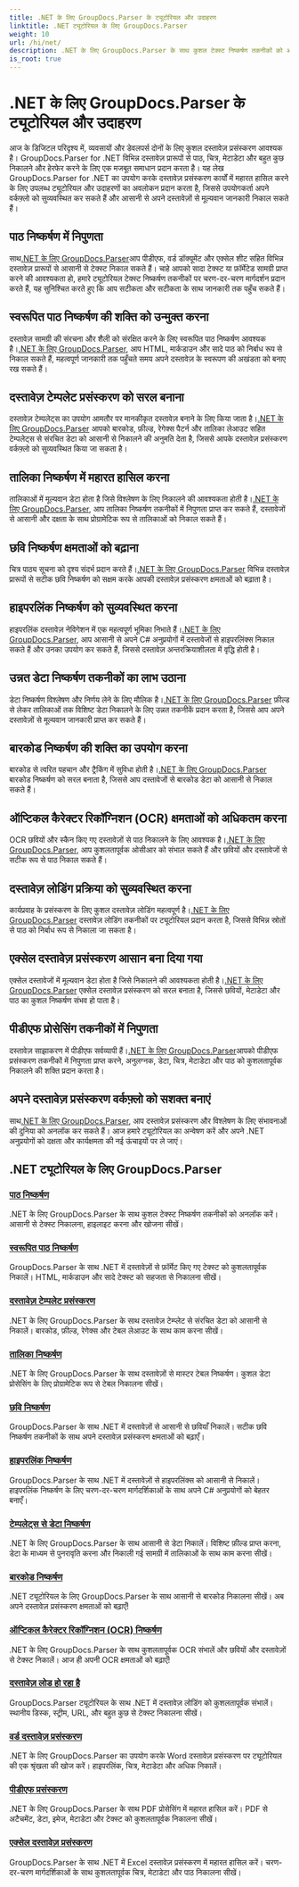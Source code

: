 ```yaml
---
title: .NET के लिए GroupDocs.Parser के ट्यूटोरियल और उदाहरण
linktitle: .NET ट्यूटोरियल के लिए GroupDocs.Parser
weight: 10
url: /hi/net/
description: .NET के लिए GroupDocs.Parser के साथ कुशल टेक्स्ट निष्कर्षण तकनीकों को अनलॉक करें। बेहतर दस्तावेज़ प्रसंस्करण के लिए टेक्स्ट को सहजता से निकालें, हाइलाइट करें और खोजें।
is_root: true
---
```


# .NET के लिए GroupDocs.Parser के ट्यूटोरियल और उदाहरण

आज के डिजिटल परिदृश्य में, व्यवसायों और डेवलपर्स दोनों के लिए कुशल दस्तावेज़ प्रसंस्करण आवश्यक है। GroupDocs.Parser for .NET विभिन्न दस्तावेज़ प्रारूपों से पाठ, चित्र, मेटाडेटा और बहुत कुछ निकालने और हेरफेर करने के लिए एक मजबूत समाधान प्रदान करता है। यह लेख GroupDocs.Parser for .NET का उपयोग करके दस्तावेज़ प्रसंस्करण कार्यों में महारत हासिल करने के लिए उपलब्ध ट्यूटोरियल और उदाहरणों का अवलोकन प्रदान करता है, जिससे उपयोगकर्ता अपने वर्कफ़्लो को सुव्यवस्थित कर सकते हैं और आसानी से अपने दस्तावेज़ों से मूल्यवान जानकारी निकाल सकते हैं।

## पाठ निष्कर्षण में निपुणता
 साथ[.NET के लिए GroupDocs.Parser](./text-extraction/)आप पीडीएफ, वर्ड डॉक्यूमेंट और एक्सेल शीट सहित विभिन्न दस्तावेज़ प्रारूपों से आसानी से टेक्स्ट निकाल सकते हैं। चाहे आपको सादा टेक्स्ट या फ़ॉर्मेटेड सामग्री प्राप्त करने की आवश्यकता हो, हमारे ट्यूटोरियल टेक्स्ट निष्कर्षण तकनीकों पर चरण-दर-चरण मार्गदर्शन प्रदान करते हैं, यह सुनिश्चित करते हुए कि आप सटीकता और सटीकता के साथ जानकारी तक पहुँच सकते हैं।

## स्वरूपित पाठ निष्कर्षण की शक्ति को उन्मुक्त करना
 दस्तावेज़ सामग्री की संरचना और शैली को संरक्षित करने के लिए स्वरूपित पाठ निष्कर्षण आवश्यक है।[.NET के लिए GroupDocs.Parser](./formatted-text-extraction/), आप HTML, मार्कडाउन और सादे पाठ को निर्बाध रूप से निकाल सकते हैं, महत्वपूर्ण जानकारी तक पहुँचते समय अपने दस्तावेज़ के स्वरूपण की अखंडता को बनाए रख सकते हैं।

## दस्तावेज़ टेम्पलेट प्रसंस्करण को सरल बनाना
 दस्तावेज़ टेम्पलेट्स का उपयोग आमतौर पर मानकीकृत दस्तावेज़ बनाने के लिए किया जाता है।[.NET के लिए GroupDocs.Parser](./document-template-processing/) आपको बारकोड, फ़ील्ड, रेगेक्स पैटर्न और तालिका लेआउट सहित टेम्पलेट्स से संरचित डेटा को आसानी से निकालने की अनुमति देता है, जिससे आपके दस्तावेज़ प्रसंस्करण वर्कफ़्लो को सुव्यवस्थित किया जा सकता है।

## तालिका निष्कर्षण में महारत हासिल करना
तालिकाओं में मूल्यवान डेटा होता है जिसे विश्लेषण के लिए निकालने की आवश्यकता होती है।[.NET के लिए GroupDocs.Parser](./table-extraction/), आप तालिका निष्कर्षण तकनीकों में निपुणता प्राप्त कर सकते हैं, दस्तावेजों से आसानी और दक्षता के साथ प्रोग्रामेटिक रूप से तालिकाओं को निकाल सकते हैं।

## छवि निष्कर्षण क्षमताओं को बढ़ाना
 चित्र पाठ्य सूचना को दृश्य संदर्भ प्रदान करते हैं।[.NET के लिए GroupDocs.Parser](./image-extraction/) विभिन्न दस्तावेज़ प्रारूपों से सटीक छवि निष्कर्षण को सक्षम करके आपकी दस्तावेज़ प्रसंस्करण क्षमताओं को बढ़ाता है।

## हाइपरलिंक निष्कर्षण को सुव्यवस्थित करना
 हाइपरलिंक दस्तावेज़ नेविगेशन में एक महत्वपूर्ण भूमिका निभाते हैं।[.NET के लिए GroupDocs.Parser](./hyperlink-extraction/), आप आसानी से अपने C# अनुप्रयोगों में दस्तावेजों से हाइपरलिंक्स निकाल सकते हैं और उनका उपयोग कर सकते हैं, जिससे दस्तावेज़ अन्तरक्रियाशीलता में वृद्धि होती है।

## उन्नत डेटा निष्कर्षण तकनीकों का लाभ उठाना
 डेटा निष्कर्षण विश्लेषण और निर्णय लेने के लिए मौलिक है।[.NET के लिए GroupDocs.Parser](./data-extraction-from-templates/) फ़ील्ड से लेकर तालिकाओं तक विशिष्ट डेटा निकालने के लिए उन्नत तकनीकें प्रदान करता है, जिससे आप अपने दस्तावेज़ों से मूल्यवान जानकारी प्राप्त कर सकते हैं।

## बारकोड निष्कर्षण की शक्ति का उपयोग करना
बारकोड से त्वरित पहचान और ट्रैकिंग में सुविधा होती है।[.NET के लिए GroupDocs.Parser](./barcode-extraction/) बारकोड निष्कर्षण को सरल बनाता है, जिससे आप दस्तावेजों से बारकोड डेटा को आसानी से निकाल सकते हैं।

## ऑप्टिकल कैरेक्टर रिकॉग्निशन (OCR) क्षमताओं को अधिकतम करना
 OCR छवियों और स्कैन किए गए दस्तावेज़ों से पाठ निकालने के लिए आवश्यक है।[.NET के लिए GroupDocs.Parser](./ocr-extraction/), आप कुशलतापूर्वक ओसीआर को संभाल सकते हैं और छवियों और दस्तावेजों से सटीक रूप से पाठ निकाल सकते हैं।

## दस्तावेज़ लोडिंग प्रक्रिया को सुव्यवस्थित करना
 कार्यप्रवाह के प्रसंस्करण के लिए कुशल दस्तावेज़ लोडिंग महत्वपूर्ण है।[.NET के लिए GroupDocs.Parser](./document-loading/) दस्तावेज़ लोडिंग तकनीकों पर ट्यूटोरियल प्रदान करता है, जिससे विभिन्न स्रोतों से पाठ को निर्बाध रूप से निकाला जा सकता है।

## एक्सेल दस्तावेज़ प्रसंस्करण आसान बना दिया गया
 एक्सेल दस्तावेजों में मूल्यवान डेटा होता है जिसे निकालने की आवश्यकता होती है।[.NET के लिए GroupDocs.Parser](./excel-document-processing/) एक्सेल दस्तावेज़ प्रसंस्करण को सरल बनाता है, जिससे छवियों, मेटाडेटा और पाठ का कुशल निष्कर्षण संभव हो पाता है।

## पीडीएफ प्रोसेसिंग तकनीकों में निपुणता
 दस्तावेज़ साझाकरण में पीडीएफ सर्वव्यापी हैं।[.NET के लिए GroupDocs.Parser](./pdf-processing/)आपको पीडीएफ प्रसंस्करण तकनीकों में निपुणता प्राप्त करने, अनुलग्नक, डेटा, चित्र, मेटाडेटा और पाठ को कुशलतापूर्वक निकालने की शक्ति प्रदान करता है।

## अपने दस्तावेज़ प्रसंस्करण वर्कफ़्लो को सशक्त बनाएं
 साथ[.NET के लिए GroupDocs.Parser](./word-document-processing/), आप दस्तावेज़ प्रसंस्करण और विश्लेषण के लिए संभावनाओं की दुनिया को अनलॉक कर सकते हैं। आज हमारे ट्यूटोरियल का अन्वेषण करें और अपने .NET अनुप्रयोगों को दक्षता और कार्यक्षमता की नई ऊंचाइयों पर ले जाएं।

## .NET ट्यूटोरियल के लिए GroupDocs.Parser
### [पाठ निष्कर्षण](./text-extraction/)
.NET के लिए GroupDocs.Parser के साथ कुशल टेक्स्ट निष्कर्षण तकनीकों को अनलॉक करें। आसानी से टेक्स्ट निकालना, हाइलाइट करना और खोजना सीखें।
### [स्वरूपित पाठ निष्कर्षण](./formatted-text-extraction/)
GroupDocs.Parser के साथ .NET में दस्तावेज़ों से फ़ॉर्मेट किए गए टेक्स्ट को कुशलतापूर्वक निकालें। HTML, मार्कडाउन और सादे टेक्स्ट को सहजता से निकालना सीखें।
### [दस्तावेज़ टेम्पलेट प्रसंस्करण](./document-template-processing/)
.NET के लिए GroupDocs.Parser के साथ दस्तावेज़ टेम्प्लेट से संरचित डेटा को आसानी से निकालें। बारकोड, फ़ील्ड, रेगेक्स और टेबल लेआउट के साथ काम करना सीखें।
### [तालिका निष्कर्षण](./table-extraction/)
.NET के लिए GroupDocs.Parser के साथ दस्तावेज़ों से मास्टर टेबल निष्कर्षण। कुशल डेटा प्रोसेसिंग के लिए प्रोग्रामेटिक रूप से टेबल निकालना सीखें।
### [छवि निष्कर्षण](./image-extraction/)
GroupDocs.Parser के साथ .NET में दस्तावेज़ों से आसानी से छवियाँ निकालें। सटीक छवि निष्कर्षण तकनीकों के साथ अपने दस्तावेज़ प्रसंस्करण क्षमताओं को बढ़ाएँ।
### [हाइपरलिंक निष्कर्षण](./hyperlink-extraction/)
GroupDocs.Parser के साथ .NET में दस्तावेज़ों से हाइपरलिंक्स को आसानी से निकालें। हाइपरलिंक निष्कर्षण के लिए चरण-दर-चरण मार्गदर्शिकाओं के साथ अपने C# अनुप्रयोगों को बेहतर बनाएँ।
### [टेम्पलेट्स से डेटा निष्कर्षण](./data-extraction-from-templates/)
.NET के लिए GroupDocs.Parser के साथ आसानी से डेटा निकालें। विशिष्ट फ़ील्ड प्राप्त करना, डेटा के माध्यम से पुनरावृति करना और निकाली गई सामग्री में तालिकाओं के साथ काम करना सीखें।
### [बारकोड निष्कर्षण](./barcode-extraction/)
.NET ट्यूटोरियल के लिए GroupDocs.Parser के साथ आसानी से बारकोड निकालना सीखें। अब अपने दस्तावेज़ प्रसंस्करण क्षमताओं को बढ़ाएँ!
### [ऑप्टिकल कैरेक्टर रिकॉग्निशन (OCR) निष्कर्षण](./ocr-extraction/)
.NET के लिए GroupDocs.Parser के साथ कुशलतापूर्वक OCR संभालें और छवियों और दस्तावेज़ों से टेक्स्ट निकालें। आज ही अपनी OCR क्षमताओं को बढ़ाएँ!
### [दस्तावेज़ लोड हो रहा है](./document-loading/)
GroupDocs.Parser ट्यूटोरियल के साथ .NET में दस्तावेज़ लोडिंग को कुशलतापूर्वक संभालें। स्थानीय डिस्क, स्ट्रीम, URL, और बहुत कुछ से टेक्स्ट निकालना सीखें।
### [वर्ड दस्तावेज़ प्रसंस्करण](./word-document-processing/)
.NET के लिए GroupDocs.Parser का उपयोग करके Word दस्तावेज़ प्रसंस्करण पर ट्यूटोरियल की एक श्रृंखला की खोज करें। हाइपरलिंक, चित्र, मेटाडेटा और अधिक निकालें।
### [पीडीएफ प्रसंस्करण](./pdf-processing/)
.NET के लिए GroupDocs.Parser के साथ PDF प्रोसेसिंग में महारत हासिल करें। PDF से अटैचमेंट, डेटा, इमेज, मेटाडेटा और टेक्स्ट को कुशलतापूर्वक निकालना सीखें।
### [एक्सेल दस्तावेज़ प्रसंस्करण](./excel-document-processing/)
GroupDocs.Parser के साथ .NET में Excel दस्तावेज़ प्रसंस्करण में महारत हासिल करें। चरण-दर-चरण मार्गदर्शिकाओं के साथ कुशलतापूर्वक चित्र, मेटाडेटा और पाठ निकालना सीखें।
